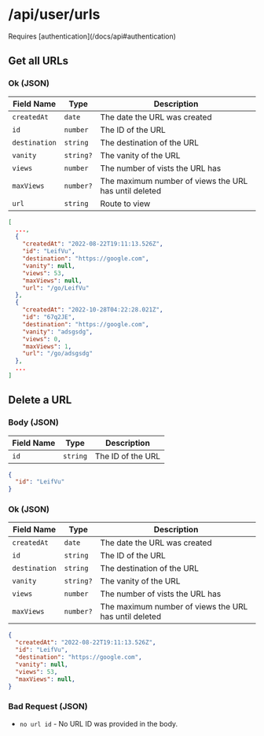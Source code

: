 # /api/user/urls

<Alert type="info">
  Requires [authentication](/docs/api#authentication)
</Alert>

## <APIBadge type="GET" /> Get all URLs

### <APIBadge type="200" /> Ok (JSON)

| Field Name    | Type      | Description                                           |
| ------------- | --------- | ----------------------------------------------------- |
| `createdAt`   | `date`    | The date the URL was created                          |
| `id`          | `number`  | The ID of the URL                                     |
| `destination` | `string`  | The destination of the URL                            |
| `vanity`      | `string?` | The vanity of the URL                                 |
| `views`       | `number`  | The number of vists the URL has                       |
| `maxViews`    | `number?` | The maximum number of views the URL has until deleted |
| `url`         | `string`  | Route to view                                         |

```json
[
  ...,
  {
    "createdAt": "2022-08-22T19:11:13.526Z",
    "id": "LeifVu",
    "destination": "https://google.com",
    "vanity": null,
    "views": 53,
    "maxViews": null,
    "url": "/go/LeifVu"
  },
  {
    "createdAt": "2022-10-28T04:22:28.021Z",
    "id": "67q2JE",
    "destination": "https://google.com",
    "vanity": "adsgsdg",
    "views": 0,
    "maxViews": 1,
    "url": "/go/adsgsdg"
  },
  ...
]
```

## <APIBadge type="DELETE" /> Delete a URL

### Body (JSON)

| Field Name | Type     | Description       |
| ---------- | -------- | ----------------- |
| `id`       | `string` | The ID of the URL |

```json
{
  "id": "LeifVu"
}
```

### <APIBadge type="200" /> Ok (JSON)

| Field Name    | Type      | Description                                           |
| ------------- | --------- | ----------------------------------------------------- |
| `createdAt`   | `date`    | The date the URL was created                          |
| `id`          | `string`  | The ID of the URL                                     |
| `destination` | `string`  | The destination of the URL                            |
| `vanity`      | `string?` | The vanity of the URL                                 |
| `views`       | `number`  | The number of vists the URL has                       |
| `maxViews`    | `number?` | The maximum number of views the URL has until deleted |

```json
{
  "createdAt": "2022-08-22T19:11:13.526Z",
  "id": "LeifVu",
  "destination": "https://google.com",
  "vanity": null,
  "views": 53,
  "maxViews": null,
}
```

### <APIBadge type="400" /> Bad Request (JSON)

- `no url id` - No URL ID was provided in the body.
